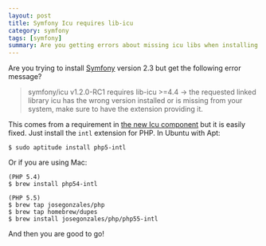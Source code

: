 ```yaml
---
layout: post
title: Symfony Icu requires lib-icu
category: symfony
tags: [symfony]
summary: Are you getting errors about missing icu libs when installing Symfony 2.3? It is easily fixed.
---
```

Are you trying to install [Symfony](/symfony/) version 2.3 but get the following error message?

>symfony/icu v1.2.0-RC1 requires lib-icu >=4.4 -> the requested linked library icu has the wrong version installed or is missing from your system, make sure to have the extension providing it.

This comes from a requirement in [the new Icu component](https://github.com/symfony/Icu) but it is easily fixed. Just install the `intl` extension for PHP. In Ubuntu with Apt:

    $ sudo aptitude install php5-intl

Or if you are using Mac:

    (PHP 5.4)
    $ brew install php54-intl
    
    (PHP 5.5)
    $ brew tap josegonzales/php
    $ brew tap homebrew/dupes
    $ brew install josegonzales/php/php55-intl

And then you are good to go!
